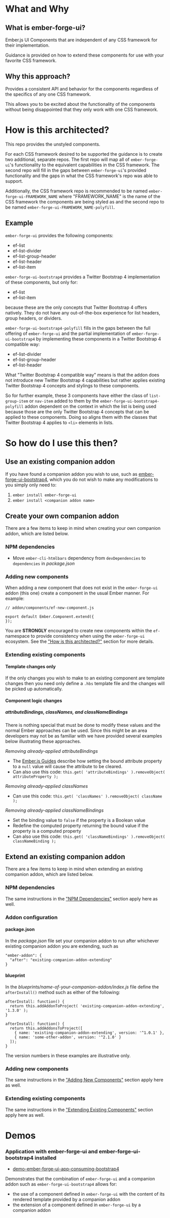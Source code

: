 # What and Why

## What is ember-forge-ui?

Ember.js UI Components that are independent of any CSS framework for their implementation.

Guidance is provided on how to extend these components for use with your favorite CSS framework.


## Why this approach?

Provides a consistent API and behavior for the components regardless of the specifics of any one CSS framework.

This allows you to be excited about the functionality of the components without being disappointed that they only work
with one CSS framework.



# How is this architected?

This repo provides the unstyled components.

For each CSS framework desired to be supported the guidance is to create two additional, separate repos.  The first repo
will map all of `ember-forge-ui`'s functionality to the equivalent capabilities in the CSS framework.  The second repo
will fill in the gaps between `ember-forge-ui`'s provided functionality and the gaps in what the CSS framework's repo was
able to support.

Additionally, the CSS framework repo is recommended to be named `ember-forge-ui-FRAMEWORK_NAME` where "FRAMEWORK_NAME"
is the name of the CSS framework the components are being styled as and the second repo to be named
`ember-forge-ui-FRAMEWORK_NAME-polyfill`.

## Example

`ember-forge-ui` provides the following components:

* ef-list
* ef-list-divider
* ef-list-group-header
* ef-list-header
* ef-list-item

`ember-forge-ui-bootstrap4` provides a Twitter Bootstrap 4 implementation of these components, but only for:

* ef-list
* ef-list-item

because these are the only concepts that Twitter Bootstrap 4 offers natively.  They do not have any out-of-the-box
experience for list headers, group headers, or dividers.

`ember-forge-ui-bootstrap4-polyfill` fills in the gaps between the full offering of `ember-forge-ui` and the partial
implementation of `ember-forge-ui-bootstrap4` by implementing these components in a Twitter Bootstrap 4 compatible way:

* ef-list-divider
* ef-list-group-header
* ef-list-header

What "Twitter Bootstrap 4 compatible way" means is that the addon does not introduce new Twitter Bootstrap 4 capabilities
but rather applies existing Twitter Bootstrap 4 concepts and stylings to these components.

So for further example, these 3 components have either the class of `list-group-item` or `nav-item` added to them by the
`ember-forge-ui-bootstrap4-polyfill` addon dependent on the context in which the list is being used because those are the
only Twitter Bootstrap 4 concepts that can be applied to these components.  Doing so aligns them with the classes that
Twitter Bootstrap 4 applies to `<li>` elements in lists.



# So how do I use this then?

## Use an existing companion addon

If you have found a companion addon you wish to use, such as [ember-forge-ui-bootstrap4](https://github.com/ember-forge/ember-forge-ui-bootstrap4), which you do not wish to make any modifications to you simply only need to:

1. `ember install ember-forge-ui`
2. `ember install <companion addon name>`


## Create your own companion addon

There are a few items to keep in mind when creating your own companion addon, which are listed below.

### NPM dependencies

* Move `ember-cli-htmlbars` dependency from `devDependencies` to `dependencies` in *package.json*


### Adding new components

When adding a new component that does not exist in the `ember-forge-ui` addon (this one) create a component in the usual Ember manner.  For example:

```
// addon/components/ef-new-component.js

export default Ember.Component.extend({
});
```

You are **STRONGLY** encouraged to create new components within the `ef-` namespace to provide consistency when using the `ember-forge-ui` ecosystem. See the ["How is this architected?"](#how-is-this-architected) section for more details.


### Extending existing components

#### Template changes only

If the only changes you wish to make to an existing component are template changes then you need only define a `.hbs` template file and the changes will be picked up automatically.

#### Component logic changes

##### attributeBindings, classNames, and classNameBindings

There is nothing special that must be done to modify these values and the normal Ember approaches can be used.  Since this might be an area developers may not be as familiar with we have provided several examples below illustrating these approaches.

*Removing already-applied attributeBindings*

* The [Ember.js Guides](https://guides.emberjs.com/v2.5.0/components/customizing-a-components-element/#toc_customizing-attributes) describe how setting the bound attribute property to a `null` value will cause the attribute to be cleared.
* Can also use this code: `this.get( 'attributeBindings' ).removeObject( attributeProperty );`

*Removing already-applied classNames*

* Can use this code: `this.get( 'classNames' ).removeObject( className );`

*Removing already-applied classNameBindings*

* Set the binding value to `false` if the property is a Boolean value
* Redefine the computed property returning the bound value if the property is a computed property
* Can also use this code: `this.get( 'classNameBindings' ).removeObject( classNameBinding );`


## Extend an existing companion addon

There are a few items to keep in mind when extending an existing companion addon, which are listed below.

### NPM dependencies

The same instructions in the ["NPM Dependencies"](#npm-dependencies) section apply here as well.


### Addon configuration

#### package.json

In the *package.json* file set your companion addon to run after whichever existing companion addon you are extending,
such as

```
"ember-addon": {
  "after": "existing-companion-addon-extending"
}
```

#### blueprint

In the *blueprints/name-of-your-companion-addon/index.js* file define the `afterInstall()` method such as either of
the following:

```
afterInstall: function() {
  return this.addAddonToProject( 'existing-companion-addon-extending', '1.3.0' );
}
```

```
afterInstall: function() {
  return this.addAddonsToProject([
    { name: 'existing-companion-addon-extending', version: '^1.0.1' },
    { name: 'some-other-addon', version: '^2.1.0' }
  ]);
}
```

The version numbers in these examples are illustrative only.



### Adding new components

The same instructions in the ["Adding New Components"](#adding-new-components) section apply here as well.



### Extending existing components

The same instructions in the ["Extending Existing Components"](#extending-existing-components) section apply here as well.


# Demos

### Application with ember-forge-ui and ember-forge-ui-bootstrap4 installed

* [demo-ember-forge-ui-app-consuming-bootstrap4](https://github.com/ember-forge/demo-ember-forge-ui-app-consuming-bootstrap4)

Demonstrates that the combination of `ember-forge-ui` and a companion addon such as `ember-forge-ui-bootstrap4` allows
for:

* the use of a component defined in `ember-forge-ui` with the content of its rendered template provided by a companion addon
* the extension of a component defined in `ember-forge-ui` by a companion addon


